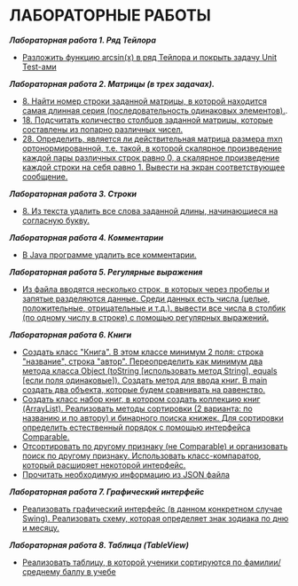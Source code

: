 
# ЛАБОРАТОРНЫЕ РАБОТЫ
***Лабораторная работа 1. Ряд Тейлора***
- [Разложить функцию arcsin(x) в ряд Тейлора и покрыть задачу Unit Test-ами](https://github.com/drozzzzddd/Java_programming-FAMCS/tree/main/lab%201/task%201_8)

***Лабораторная работа 2. Матрицы (в трех задачах).***
- [8.	Найти номер строки заданной матрицы, в которой находится самая длинная серия (последовательность одинаковых элементов).](https://github.com/drozzzzddd/Java_programming-FAMCS/tree/main/lab%202/task%202_8).
- [18.	Подсчитать количество столбцов заданной матрицы, которые составлены из попарно различных чисел.](https://github.com/drozzzzddd/Java_programming-FAMCS/tree/main/lab%202/task%202_18)
- [28.	Определить, является ли действительная матрица размера mxn  ортонормированной, т.е. такой, в которой скалярное  произведение каждой пары различных строк равно 0,  а скалярное произведение каждой строки на себя равно 1. Вывести на экран соответствующее сообщение.](https://github.com/drozzzzddd/Java_programming-FAMCS/tree/main/lab%202/task%202_28)

***Лабораторная работа 3. Строки***
- [8. Из текста удалить все слова заданной длины, начинающиеся на согласную букву.](https://github.com/drozzzzddd/Java_programming-FAMCS/tree/main/lab%203/task%203_8)


***Лабораторная работа 4. Комментарии***
- [В Java программе удалить все комментарии.](https://github.com/drozzzzddd/Java_programming-FAMCS/tree/main/lab%204)

***Лабораторная работа 5. Регулярные выражения***
- [Из файла вводятся несколько строк, в которых через пробелы и запятые разделяются данные. Среди данных есть числа (целые, положительные, отрицательные и т.д.). вывести все числа в столбик (по одному числу в строке) с помощью регулярных выражений.](https://github.com/drozzzzddd/Java_programming-FAMCS/tree/main/lab%205)

***Лабораторная работа 6. Книги***
- [Создать класс "Книга". В этом классе минимум 2 поля: строка "название", строка "автор".  Переопределить как минимум два метода класса Object (toString [использовать метод String], equals [если поля одинаковые]). Создать метод для ввода книг. В main создать два объекта, которые будем сравнивать на равенство.](https://github.com/drozzzzddd/Java_programming-FAMCS/tree/main/lab%206/BookShelf)
- [Создать класс набор книг, в котором создать коллекцию книг (ArrayList). Реализовать методы сортировки (2 варианта: по названию и по автору) и бинарного поиска книжек. Для сортировки определить естественный порядок с помощью интерфейса Comparable.](https://github.com/drozzzzddd/Java_programming-FAMCS/tree/main/lab%206/BookShelf) 
- [Отсортировать по другому признаку (не Comparable) и организовать поиск по другому признаку. Использовать класс-компаратор, который расширяет некоторой интерфейс.](https://github.com/drozzzzddd/Java_programming-FAMCS/tree/main/lab%206/BookShelf)
- [Прочитать необходимую информацию из JSON файла](https://github.com/drozzzzddd/Java_programming-FAMCS/tree/main/lab%206/BookShelf)

***Лабораторная работа 7. Графический интерфейс***
- [Реализовать графический интерфейс (в данном конкретном случае Swing). Реализовать схему, которая определяет знак зодиака по дню и месяцу.](https://github.com/drozzzzddd/Java_programming-FAMCS/tree/main/lab%207/Zodiac%20signs)

***Лабораторная работа 8. Таблица (TableView)***
- [Реализовать таблицу, в которой ученики сортируются по фамилии/среднему баллу в учебе]()
